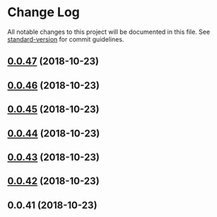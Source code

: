 # Change Log

All notable changes to this project will be documented in this file. See [standard-version](https://github.com/conventional-changelog/standard-version) for commit guidelines.

<a name="0.0.47"></a>
## [0.0.47](/compare/v0.0.46...v0.0.47) (2018-10-23)



<a name="0.0.46"></a>
## [0.0.46](/compare/v0.0.45...v0.0.46) (2018-10-23)



<a name="0.0.45"></a>
## [0.0.45](/compare/v0.0.44...v0.0.45) (2018-10-23)



<a name="0.0.44"></a>
## [0.0.44](/compare/v0.0.43...v0.0.44) (2018-10-23)



<a name="0.0.43"></a>
## [0.0.43](/compare/v0.0.42...v0.0.43) (2018-10-23)



<a name="0.0.42"></a>
## [0.0.42](/compare/v0.0.41...v0.0.42) (2018-10-23)



<a name="0.0.41"></a>
## 0.0.41 (2018-10-23)
